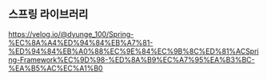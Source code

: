 ## 



## 스프링 라이브러리
https://velog.io/@dyunge_100/Spring-%EC%8A%A4%ED%94%84%EB%A7%81-%ED%94%84%EB%A0%88%EC%9E%84%EC%9B%8C%ED%81%ACSpring-Framework%EC%9D%98-%ED%8A%B9%EC%A7%95%EA%B3%BC-%EA%B5%AC%EC%A1%B0
